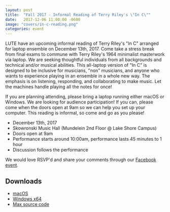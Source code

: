 ```yaml
---
layout: post
title:  "Fall 2017 - Informal Reading of Terry Riley's \"In C\""
date:   2017-12-06 11:00:00 -0600
image: "covers/in-c-reading.png"
categories: event
---
```


LUTE have an upcoming informal reading of Terry Riley's "In C" arranged for
laptop ensemble on December 13th, 2017. Come take a stress break from final
exams to commune with Terry Riley's 1964 minimalist masterwork via laptop. We
are seeking thoughtful individuals from all backgrounds and technical and/or
musical abilities. This all-laptop version of "In C" is designed to be
inclusive for musicians, "non" musicians, and anyone who wants to experience
playing in an ensemble in a whole new way. The emphasis is on listening,
responding, and collaborating to make music. Let the machines handle playing
all the notes for once!

If you are planning attending, please bring a laptop running either macOS or
Windows. We are looking for audience participation! If you can, please come
when the doors open at 9am so we can help you set up your computer. This reading
is informal, so come and go as you please!

* December 13th, 2017
* Skowronski Music Hall (Mundelein 2nd Floor @ Lake Shore Campus)
* Doors open at 9am
* Performance starts around 10:00am, performance lasts 45 minutes to 1 hour
* Discussion follows the performance

We would love RSVP'd and share your comments through our [Facebook
event](https://www.facebook.com/events/370772626683876/).

## Downloads

* [macOS](https://github.com/loyola-university-tech-ensemble/InC/releases/download/v.1.0.5/InC_macOS_1.0.5.dmg)
* [Windows x64](https://github.com/loyola-university-tech-ensemble/InC/releases/download/v.1.0.5/InC_Winx64_1.0.5.zip)
* [Max source code](https://github.com/loyola-university-tech-ensemble/InC/archive/v.1.0.5.zip)
